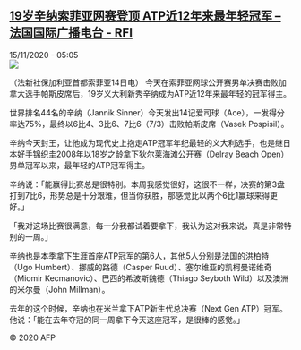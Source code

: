 <!--1605416265000-->
[19岁辛纳索菲亚网赛登顶 ATP近12年来最年轻冠军 – 法国国际广播电台 - RFI](http://www.rfi.fr//cn/contenu/20201115-19%E5%B2%81%E8%BE%9B%E7%BA%B3%E7%B4%A2%E8%8F%B2%E4%BA%9A%E7%BD%91%E8%B5%9B%E7%99%BB%E9%A1%B6-atp%E8%BF%9112%E5%B9%B4%E6%9D%A5%E6%9C%80%E5%B9%B4%E8%BD%BB%E5%86%A0%E5%86%9B)
------

<div>15/11/2020 - 05:05</div><img src="https://s.rfi.fr/media/display/d4266e4a-26fc-11eb-ab2c-005056bf87d6/w:310/p:16x9/spo0001b.201115120501.jpg"><div class="t-content__body u-clearfix"><p>（法新社保加利亚首都索菲亚14日电）    今天在索菲亚网球公开赛男单决赛击败加拿大选手帕斯皮席后，19岁义大利新秀辛纳成为ATP近12年来最年轻的冠军得主。</p><p>世界排名44名的辛纳（Jannik Sinner）今天发出14记爱司球（Ace），一发得分率达75%，最终以6比4、3比6、7比6（7/3）击败帕斯皮席（Vasek Pospisil）。</p><p>辛纳今天封王，让他成为现代史上抱走ATP冠军年纪最轻的义大利选手，也是继日本好手锦织圭2008年以18岁之龄拿下狄尔莱海滩公开赛（Delray Beach Open）男单冠军以来，最年轻的ATP冠军得主。</p><p>辛纳说：「能赢得比赛总是很特别。本周我感觉很好，这很不一样，决赛的第3盘打到7比6，形势总是十分艰难，但当你获胜，那感觉比以两个6比1赢球来得更好。」</p><p>「我对这场比赛很满意，每一分我都试着要拿下，我认为这对我来说，真是非常特别的一周。」</p><p>辛纳也是本季拿下生涯首座ATP冠军的第6人，其他5人分别是法国的洪柏特（Ugo Humbert）、挪威的路德（Casper Ruud）、塞尔维亚的凯柯曼诺维奇（Miomir Kecmanovic）、巴西的希波斯魏德（Thiago Seyboth Wild）以及澳洲的米尔曼（John Millman）。</p><p>去年的这个时候，辛纳也在米兰拿下ATP新生代总决赛（Next Gen ATP）冠军。他说：「能在去年夺冠的同一周拿下今天这座冠军，是很棒的感觉。」</p><p class="t-copyright">© 2020 AFP</p>        </div>
